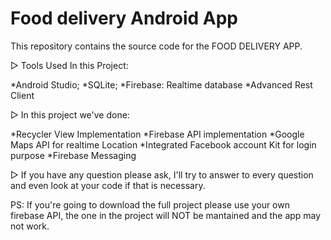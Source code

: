 # Food delivery Android App

This repository contains the source code for the FOOD DELIVERY APP.

▷ Tools Used In this Project:

 *Android Studio;
 *SQLite;
 *Firebase: Realtime database
 *Advanced Rest Client


▷ In this project we've done:

 *Recycler View Implementation
 *Firebase API implementation
 *Google Maps API for realtime Location
 *Integrated Facebook account Kit for login purpose
 *Firebase Messaging


▷ If you have any question please ask, I'll try to answer to every question and even look at your code if that is necessary.

PS: If you're going to download the full project please use your own firebase API, the one in the project will NOT be mantained and the app may not work.
